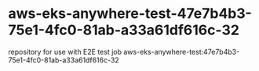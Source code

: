 # aws-eks-anywhere-test-47e7b4b3-75e1-4fc0-81ab-a33a61df616c-32
repository for use with E2E test job aws-eks-anywhere-test:47e7b4b3-75e1-4fc0-81ab-a33a61df616c-32
